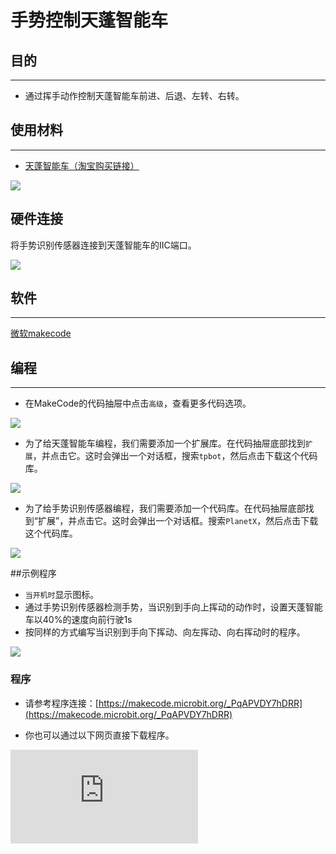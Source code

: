 ﻿---
sidebar_position: 19
sidebar_label: 手势控制天蓬智能车
---

# 手势控制天蓬智能车

## 目的
---
- 通过挥手动作控制天蓬智能车前进、后退、左转、右转。

## 使用材料
---

- [天蓬智能车（淘宝购买链接）](https://item.taobao.com/item.htm?ft=t&id=627045784239)



![](https://wiki-media-ef.oss-cn-hongkong.aliyuncs.com//images/TPBot_tianpeng_case_01_01.png)



## 硬件连接

将手势识别传感器连接到天蓬智能车的IIC端口。

![](https://wiki-media-ef.oss-cn-hongkong.aliyuncs.com//images/TPBot_tianpeng_case_17_03.png)



## 软件
---
[微软makecode](https://makecode.microbit.org/#)


## 编程
---


- 在MakeCode的代码抽屉中点击`高级`，查看更多代码选项。

![](https://wiki-media-ef.oss-cn-hongkong.aliyuncs.com//images/TPBot_tianpeng_case_01_02.png)

- 为了给天蓬智能车编程，我们需要添加一个扩展库。在代码抽屉底部找到`扩展`，并点击它。这时会弹出一个对话框，搜索`tpbot`，然后点击下载这个代码库。

![](https://wiki-media-ef.oss-cn-hongkong.aliyuncs.com//images/TPBot_tianpeng_case_01_03.png)

- 为了给手势识别传感器编程，我们需要添加一个代码库。在代码抽屉底部找到“扩展”，并点击它。这时会弹出一个对话框。搜索`PlanetX`，然后点击下载这个代码库。

![](https://wiki-media-ef.oss-cn-hongkong.aliyuncs.com//images/TPBot_tianpeng_case_15_03.png)


##示例程序

-  `当开机时`显示图标。
- 通过手势识别传感器检测手势，当识别到手向上挥动的动作时，设置天蓬智能车以40%的速度向前行驶1s
- 按同样的方式编写当识别到手向下挥动、向左挥动、向右挥动时的程序。

![](https://wiki-media-ef.oss-cn-hongkong.aliyuncs.com//images/TPBot_tianpeng_case_17_04.png)


### 程序
- 请参考程序连接：[https://makecode.microbit.org/_PqAPVDY7hDRR](https://makecode.microbit.org/_PqAPVDY7hDRR)

- 你也可以通过以下网页直接下载程序。

<div
    style={{
        position: 'relative',
        paddingBottom: '60%',
        overflow: 'hidden',
    }}
>
    <iframe
        src="https://makecode.microbit.org/_PqAPVDY7hDRR"
        frameborder="0"
        sandbox="allow-popups allow-forms allow-scripts allow-same-origin"
        style={{
            position: 'absolute',
            width: '100%',
            height: '100%',
        }}
    />
</div>

## 结论
---

- 正对手势识别传感器，通过挥手动作控制天蓬智能车前进、后退、左转、右转。


## 思考
---


## 常见问题
---
Q:使用案例中的代码发现小车不能正常运行？
A:电池电量不足，增大程序中的小车速度参数的数值，并测试。

## 相关阅读
---
